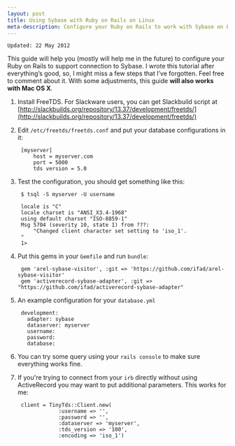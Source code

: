 ```yaml
---
layout: post
title: Using Sybase with Ruby on Rails on Linux
meta-description: Configure your Ruby on Rails to work with Sybase on Linux
---
```


	Updated: 22 May 2012

This guide will help you (mostly will help me in the future) to configure your Ruby on Rails to support connection to Sybase. I wrote this tutorial after everything’s good, so, I might miss a few steps that I’ve forgotten. Feel free to comment about it. With some adjustments, this guide **will also works with Mac OS X**.

1. Install FreeTDS. For Slackware users, you can get Slackbuild script at [http://slackbuilds.org/repository/13.37/development/freetds/](http://slackbuilds.org/repository/13.37/development/freetds/)

2. Edit `/etc/freetds/freetds.conf` and put your database configurations in it:

		[myserver]
			host = myserver.com
			port = 5000
			tds version = 5.0

3. Test the configuration, you should get something like this:

		$ tsql -S myserver -U username

		locale is "C"
		locale charset is "ANSI_X3.4-1968"
		using default charset "ISO-8859-1"
		Msg 5704 (severity 10, state 1) from ???:
			"Changed client character set setting to 'iso_1'.
		"
		1>

4. Put this gems in your `Gemfile` and run `bundle`:

		gem 'arel-sybase-visitor', :git => 'https://github.com/ifad/arel-sybase-visitor'
		gem 'activerecord-sybase-adapter', :git => "https://github.com/ifad/activerecord-sybase-adapter"

5. An example configuration for your `database.yml`

		development:
		  adapter: sybase
		  dataserver: myserver
		  username:
		  password:
		  database:

6. You can try some query using your `rails console` to make sure everything works fine.

7. If you're trying to connect from your `irb` directly without using ActiveRecord you may want to put additional parameters. This works for me:

		client = TinyTds::Client.new(
					:username => '',
					:password => '',
					:dataserver => 'myserver',
					:tds_version => '100',
					:encoding => 'iso_1')

